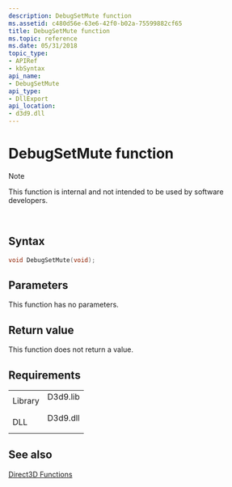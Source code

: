 ```yaml
---
description: DebugSetMute function
ms.assetid: c480d56e-63e6-42f0-b02a-75599882cf65
title: DebugSetMute function
ms.topic: reference
ms.date: 05/31/2018
topic_type: 
- APIRef
- kbSyntax
api_name: 
- DebugSetMute
api_type: 
- DllExport
api_location: 
- d3d9.dll
---
```


# DebugSetMute function

> [!Note]  
> This function is internal and not intended to be used by software developers.

 

## Syntax


```C++
void DebugSetMute(void);
```



## Parameters

This function has no parameters.

## Return value

This function does not return a value.

## Requirements



|                    |                                                                                     |
|--------------------|-------------------------------------------------------------------------------------|
| Library<br/> | <dl> <dt>D3d9.lib</dt> </dl> |
| DLL<br/>     | <dl> <dt>D3d9.dll</dt> </dl> |



## See also

<dl> <dt>

[Direct3D Functions](dx9-graphics-reference-d3d-functions.md)
</dt> </dl>

 

 





